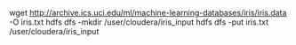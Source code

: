 wget http://archive.ics.uci.edu/ml/machine-learning-databases/iris/iris.data -O iris.txt
hdfs dfs -mkdir /user/cloudera/iris_input
hdfs dfs -put iris.txt /user/cloudera/iris_input
